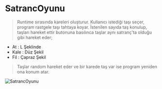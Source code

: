 # SatrancOyunu
>Runtime sırasında kareleri oluşturur. Kullanıcı istediği taşı seçer, program rastgele taşı tahtaya koyar. İstenilen sayıda taş konulup, taşları hareket ettir butonuna basılınca taşlar aynı satranç'ta olduğu gibi hareket eder;

- At : L Şeklinde
- Kale : Düz Şekil
- Fil : Çapraz Şekil

>Taşlar random hareket eder ve bir karede taş var ise program yeniden ona konum atar.

![SatrancOyunu](https://www.resimag.com/p1/747b64fe6ad.png)
